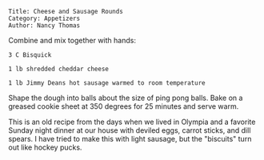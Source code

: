 ~~~ recipe-info
Title: Cheese and Sausage Rounds
Category: Appetizers
Author: Nancy Thomas
~~~

Combine and mix together with hands:

~~~ recipe-ingredients
3 C Bisquick

1 lb shredded cheddar cheese

1 lb Jimmy Deans hot sausage warmed to room temperature
~~~

Shape the dough into balls about the size of ping pong balls. Bake on a greased cookie sheet at 350
degrees for 25 minutes and serve warm.

This is an old recipe from the days when we lived in Olympia and a favorite Sunday night dinner at
our house with deviled eggs, carrot sticks, and dill spears. I have tried to make this with light
sausage, but the "biscuits" turn out like hockey pucks.
